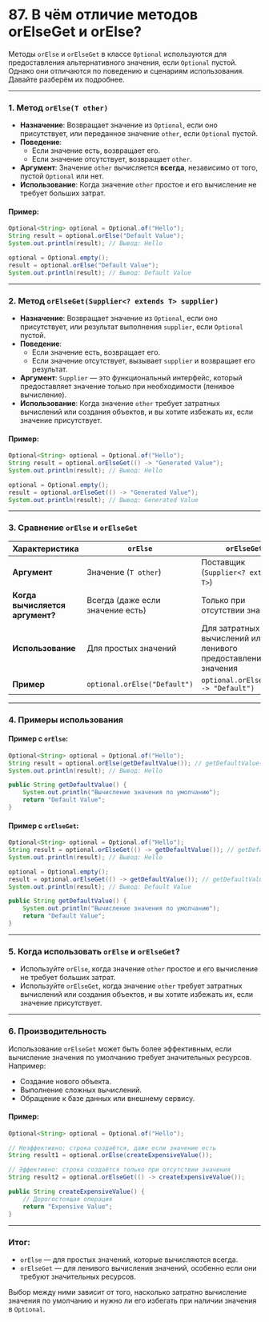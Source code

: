 # 87. В чём отличие методов orElseGet и orElse?

Методы `orElse` и `orElseGet` в классе `Optional` используются для предоставления альтернативного значения, если `Optional` пустой. Однако они отличаются по поведению и сценариям использования. Давайте разберём их подробнее.

---

### 1. **Метод `orElse(T other)`**
- **Назначение**: Возвращает значение из `Optional`, если оно присутствует, или переданное значение `other`, если `Optional` пустой.
- **Поведение**:
  - Если значение есть, возвращает его.
  - Если значение отсутствует, возвращает `other`.
- **Аргумент**: Значение `other` вычисляется **всегда**, независимо от того, пустой `Optional` или нет.
- **Использование**: Когда значение `other` простое и его вычисление не требует больших затрат.

#### Пример:
```java
Optional<String> optional = Optional.of("Hello");
String result = optional.orElse("Default Value");
System.out.println(result); // Вывод: Hello

optional = Optional.empty();
result = optional.orElse("Default Value");
System.out.println(result); // Вывод: Default Value
```

---

### 2. **Метод `orElseGet(Supplier<? extends T> supplier)`**
- **Назначение**: Возвращает значение из `Optional`, если оно присутствует, или результат выполнения `supplier`, если `Optional` пустой.
- **Поведение**:
  - Если значение есть, возвращает его.
  - Если значение отсутствует, вызывает `supplier` и возвращает его результат.
- **Аргумент**: `Supplier` — это функциональный интерфейс, который предоставляет значение только при необходимости (ленивое вычисление).
- **Использование**: Когда значение `other` требует затратных вычислений или создания объектов, и вы хотите избежать их, если значение присутствует.

#### Пример:
```java
Optional<String> optional = Optional.of("Hello");
String result = optional.orElseGet(() -> "Generated Value");
System.out.println(result); // Вывод: Hello

optional = Optional.empty();
result = optional.orElseGet(() -> "Generated Value");
System.out.println(result); // Вывод: Generated Value
```

---

### 3. **Сравнение `orElse` и `orElseGet`**

| Характеристика          | `orElse`                              | `orElseGet`                           |
|-------------------------|---------------------------------------|---------------------------------------|
| **Аргумент**            | Значение (`T other`)                  | Поставщик (`Supplier<? extends T>`)   |
| **Когда вычисляется аргумент?** | Всегда (даже если значение есть) | Только при отсутствии значения        |
| **Использование**       | Для простых значений                  | Для затратных вычислений или ленивого предоставления значения |
| **Пример**              | `optional.orElse("Default")`          | `optional.orElseGet(() -> "Default")` |

---

### 4. **Примеры использования**

#### Пример с `orElse`:
```java
Optional<String> optional = Optional.of("Hello");
String result = optional.orElse(getDefaultValue()); // getDefaultValue() вызывается всегда
System.out.println(result); // Вывод: Hello

public String getDefaultValue() {
    System.out.println("Вычисление значения по умолчанию");
    return "Default Value";
}
```

#### Пример с `orElseGet`:
```java
Optional<String> optional = Optional.of("Hello");
String result = optional.orElseGet(() -> getDefaultValue()); // getDefaultValue() вызывается только при отсутствии значения
System.out.println(result); // Вывод: Hello

optional = Optional.empty();
result = optional.orElseGet(() -> getDefaultValue()); // getDefaultValue() вызывается
System.out.println(result); // Вывод: Default Value

public String getDefaultValue() {
    System.out.println("Вычисление значения по умолчанию");
    return "Default Value";
}
```

---

### 5. **Когда использовать `orElse` и `orElseGet`?**
- Используйте `orElse`, когда значение `other` простое и его вычисление не требует больших затрат.
- Используйте `orElseGet`, когда значение `other` требует затратных вычислений или создания объектов, и вы хотите избежать их, если значение присутствует.

---

### 6. **Производительность**
Использование `orElseGet` может быть более эффективным, если вычисление значения по умолчанию требует значительных ресурсов. Например:
- Создание нового объекта.
- Выполнение сложных вычислений.
- Обращение к базе данных или внешнему сервису.

#### Пример:
```java
Optional<String> optional = Optional.of("Hello");

// Неэффективно: строка создаётся, даже если значение есть
String result1 = optional.orElse(createExpensiveValue());

// Эффективно: строка создаётся только при отсутствии значения
String result2 = optional.orElseGet(() -> createExpensiveValue());

public String createExpensiveValue() {
    // Дорогостоящая операция
    return "Expensive Value";
}
```

---

### Итог:
- `orElse` — для простых значений, которые вычисляются всегда.
- `orElseGet` — для ленивого вычисления значений, особенно если они требуют значительных ресурсов.

Выбор между ними зависит от того, насколько затратно вычисление значения по умолчанию и нужно ли его избегать при наличии значения в `Optional`.
